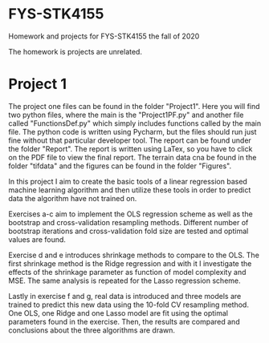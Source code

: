 # FYS-STK4155
Homework and projects for FYS-STK4155 the fall of 2020

The homework is projects are unrelated. 

# Project 1 

The project one files can be found in the folder "Project1". Here you will find two python files, where the main is the "Project1PF.py" and another file called "FunctionsDef.py" which simply includes functions called by the main file. The python code is written using Pycharm, but the files should run just fine without that particular developer tool. The report can be found under the folder "Report". The report is written using LaTex, so you have to click on the PDF file to view the final report. The terrain data cna be found in the folder "tifdata" and the figures can be found in the folder "Figures". 

In this project I aim to create the basic tools of a linear regression based machine learning algorithm and then utilize these tools in order to predict data the algorithm have not trained on.

Exercises a-c aim to implement the OLS regression scheme as well as the bootstrap and cross-validation resampling methods. Different number of bootstrap iterations and cross-validation fold size are tested and optimal values are found. 

Exercise d and e introduces shrinkage methods to compare to the OLS. The first shrinkage method is the Ridge regression and with it I investigate the effects of the shrinkage parameter as function of model complexity and MSE. The same analysis is repeated for the Lasso regression scheme.

Lastly in exercise f and g, real data is introduced and three models are trained to predict this new data using the 10-fold CV resampling method. One OLS, one Ridge and one Lasso model are fit using the optimal parameters found in the exercise. Then, the results are compared and conclusions about the three algorithms are drawn.
